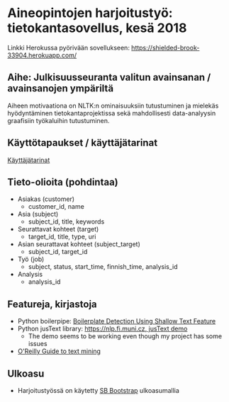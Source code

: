 # Aineopintojen harjoitustyö: tietokantasovellus, kesä 2018

Linkki Herokussa pyörivään sovellukseen: https://shielded-brook-33904.herokuapp.com/

## Aihe: Julkisuusseuranta valitun avainsanan / avainsanojen ympäriltä

Aiheen motivaationa on NLTK:n ominaisuuksiin tutustuminen ja mielekäs hyödyntäminen tietokantaprojektissa sekä mahdollisesti data-analyysin graafisiin työkaluihin tutustuminen. 

## Käyttötapaukset / käyttäjätarinat
<a href="/documentation/userstories.md">Käyttäjätarinat</a>

## Tieto-olioita (pohdintaa)
* Asiakas (customer)
    * customer_id, name
* Asia (subject)
    * subject_id, title, keywords
* Seurattavat kohteet (target)
    * target_id, title, type, uri
* Asian seurattavat kohteet (subject_target)
    * subject_id, target_id
* Työ (job)
    * subject, status, start_time, finnish_time, analysis_id
* Analysis
    * analysis_id
    
## Featureja, kirjastoja
* Python boilerpipe: [Boilerplate Detection Using Shallow Text Feature](http://www.l3s.de/~kohlschuetter/publications/wsdm187-kohlschuetter.pdf)
* Python jusText library: [https://nlp.fi.muni.cz, jusText demo](https://nlp.fi.muni.cz/projects/justext/?url=https%3A%2F%2Ffi.wikipedia.org%2Fwiki%2FKurt_G%25C3%25B6del&language=Finnish&max_heading_distance=150&max_good_distance=5&length_low=70&length_high=140&stopwords_low=0.2&stopwords_high=0.3&max_link_density=0.4)
    * The demo seems to be working even though my project has some issues
* [O'Reilly Guide to text mining](https://www.oreilly.com/library/view/mining-the-social/9781449368180/ch05.html) 

## Ulkoasu
* Harjoitustyössä on käytetty [SB Bootstrap](https://startbootstrap.com/template-overviews/sb-admin/) ulkoasumallia

